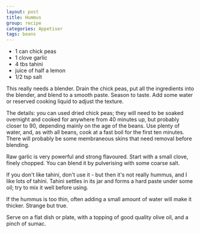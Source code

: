 ```yaml
---
layout: post
title: Hummus
group: recipe
categories: Appetiser
tags: beans
---
```


- 1 can chick peas
- 1 clove garlic
- 4 tbs tahini
- juice of half a lemon
- 1/2 tsp salt

This really needs a blender.  Drain the chick peas, put all the ingredients into the blender, and blend to a smooth paste.  Season to taste. Add some water or reserved cooking liquid to adjust the texture.

The details: you can used dried chick peas; they will need to be soaked overnight and cooked for anywhere from 40 minutes up, but probably closer to 90, depending mainly on the age of the beans.  Use plenty of water, and, as with all beans, cook at a fast boil for the first ten minutes.  There will probably be some membraneous skins that need removal before blending.

Raw garlic is very powerful and strong flavoured.  Start with a small clove, finely chopped.  You can blend it by pulverising with some coarse salt.

If you don't like tahini, don't use it - but then it's not really hummus, and I like lots of tahini.  Tahini settles in its jar and forms a hard paste under some oil; try to mix it well before using.

If the hummus is too thin, often adding a small amount of water will make it thicker.  Strange but true.

Serve on a flat dish or plate, with a topping of good quality olive oil, and a pinch of sumac.
